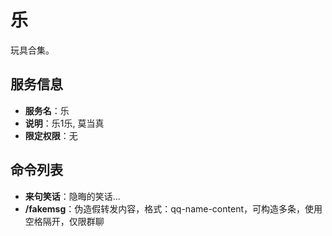 # 乐
玩具合集。

## 服务信息
- **服务名**：乐
- **说明**：乐1乐, 莫当真
- **限定权限**：无

## 命令列表
- **来句笑话**：隐晦的笑话...
- **/fakemsg**：伪造假转发内容，格式：qq-name-content，可构造多条，使用空格隔开，仅限群聊
